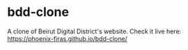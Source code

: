 # bdd-clone

A clone of Beirut Digital District's website.
Check it live here: https://phoenix-firas.github.io/bdd-clone/
